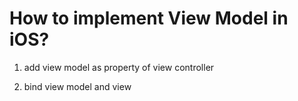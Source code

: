 #  How to implement View Model in iOS?

1. add view model as property of view controller  

2. bind view model and view  
